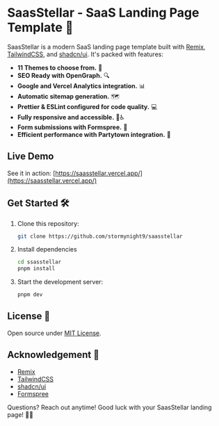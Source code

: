 # SaasStellar - SaaS Landing Page Template 🚀

SaasStellar is a modern SaaS landing page template built with [Remix](https://remix.run/), [TailwindCSS](https://tailwindcss.com/), and [shadcn/ui](https://ui.shadcn.com/). It's packed with features:

- **11 Themes to choose from.** 🌟
- **SEO Ready with OpenGraph.** 🔍
- **Google and Vercel Analytics integration.** 📊
- **Automatic sitemap generation.** 🗺️
- **Prettier & ESLint configured for code quality.** 💻
- **Fully responsive and accessible.** 📱♿
- **Form submissions with Formspree.** 📝
- **Efficient performance with Partytown integration.** 🎉

## Live Demo

See it in action: [https://saasstellar.vercel.app/](https://saasstellar.vercel.app/)

## Get Started 🛠️

1. Clone this repository:

   ```bash
   git clone https://github.com/stormynight9/saasstellar
   ```
2. Install dependencies
    ```bash
    cd ssasstellar
   pnpm install
   ```
3. Start the development server:
    ```bash
    pnpm dev
   ```

## License 📜

Open source under [MIT License](https://github.com/stormynight9/saasstellar/blob/main/LICENCE).

## Acknowledgement 🙌

- [Remix](https://remix.run/)
- [TailwindCSS](https://tailwindcss.com/)
- [shadcn/ui](https://ui.shadcn.com/)
- [Formspree](https://formspree.io/)

Questions? Reach out anytime! Good luck with your SaasStellar landing page! 🚀🌟
